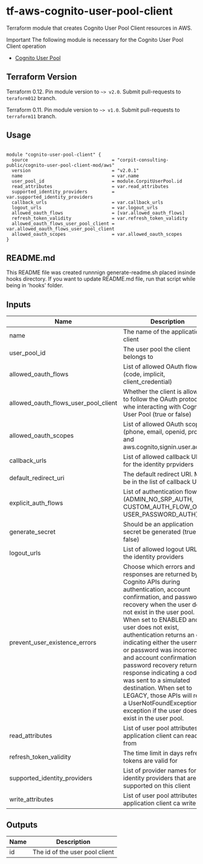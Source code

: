 
# tf-aws-cognito-user-pool-client

Terraform module that creates Cognito User Pool Client resources in AWS.

Important
  The following module is necessary for the Cognito User Pool Client operation

* [Cognito User Pool](https://registry.terraform.io/modules/corpit-consulting-public/cognito-user-pool/aws/0.1.0)

## Terraform Version

Terraform 0.12. Pin module version to `~> v2.0`. Submit pull-requests to `teraform012` branch.

Terraform 0.11. Pin module version to `~> v1.0`. Submit pull-requests to `terraform11` branch.

## Usage

```hcl

module "cognito-user-pool-client" {
  source                               = "corpit-consulting-public/cognito-user-pool-client-mod/aws"
  version                              = "v2.0.1"
  name                                 = var.name
  user_pool_id                         = module.CorpitUserPool.id
  read_attributes                      = var.read_attributes
  supported_identity_providers         = var.supported_identity_providers
  callback_urls                        = var.callback_urls
  logout_urls                          = var.logout_urls
  allowed_oauth_flows                  = [var.allowed_oauth_flows]
  refresh_token_validity               = var.refresh_token_validity
  allowed_oauth_flows_user_pool_client = var.allowed_oauth_flows_user_pool_client
  allowed_oauth_scopes                 = var.allowed_oauth_scopes
}

```

## README.md
This README file was created runnnign generate-readme.sh placed insinde hooks directory.
If you want to update README.md file, run that script while being in 'hooks' folder.
## Inputs

| Name | Description | Type | Default | Required |
|------|-------------|:----:|:-----:|:-----:|
| name | The name of the application client | string | n/a | yes |
| user\_pool\_id | The user pool the client belongs to | string | n/a | yes |
| allowed\_oauth\_flows | List of allowed OAuth flows \(code, implicit, client\_credential\) | list(string) | `<list>` | no |
| allowed\_oauth\_flows\_user\_pool\_client | Whether the client is allowed to follow the OAuth protocol whe interacting with Cognito User Pool \(true or false\) | string | `"true"` | no |
| allowed\_oauth\_scopes | List of allowed OAuth scopes \(phone, email, openid, profile, and aws.cognito,signin.user.admin\) | list(string) | `<list>` | no |
| callback\_urls | List of allowed callback URLs for the identity prpviders | list(string) | `<list>` | no |
| default\_redirect\_uri | The default redirect URI. Must be in the list of callback URLs | string | `""` | no |
| explicit\_auth\_flows | List of authentication flows \(ADMIN\_NO\_SRP\_AUTH, CUSTOM\_AUTH\_FLOW\_ONLY, USER\_PASSWORD\_AUTH\) | list(string) | `<list>` | no |
| generate\_secret | Should be an application secret be generated \(true or false\) | bool | `"false"` | no |
| logout\_urls | List of allowed logout URLs for the identity providers | list(string) | `<list>` | no |
| prevent\_user\_existence\_errors | Choose which errors and responses are returned by Cognito APIs during authentication, account confirmation, and password recovery when the user does not exist in the user pool. When set to ENABLED and the user does not exist, authentication returns an error indicating either the username or password was incorrect, and account confirmation and password recovery return a response indicating a code was sent to a simulated destination. When set to LEGACY, those APIs will return a UserNotFoundException exception if the user does not exist in the user pool. | string | `""` | no |
| read\_attributes | List of user pool attributes the application client can read from | list(string) | `<list>` | no |
| refresh\_token\_validity | The time limit in days refresh tokens are valid for | string | `""` | no |
| supported\_identity\_providers | List of provider names for the identity providers that are supported on this client | list(string) | `<list>` | no |
| write\_attributes | List of user pool attributes the application client ca write to | list(string) | `<list>` | no |

## Outputs

| Name | Description |
|------|-------------|
| id | The id of the user pool client |

